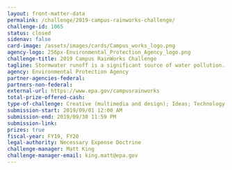 ```yaml
---
layout: front-matter-data
permalink: /challenge/2019-campus-rainworks-challenge/
challenge-id: 1065
status: closed
sidenav: false
card-image: /assets/images/cards/Campus_works_logo.png
agency-logo: 256px-Environmental_Protection_Agency_logo.png
challenge-title: 2019 Campus RainWorks Challenge
tagline: Stormwater runoff is a significant source of water pollution. Help highlight the positive benefits of green stormwater infrastructure.
agency: Environmental Protection Agency
partner-agencies-federal: 
partners-non-federal: 
external-url: https://www.epa.gov/campusrainworks
total-prize-offered-cash:
type-of-challenge: Creative (multimedia and design); Ideas; Technology demonstration and hardware; Scientific
submission-start: 2019/09/01 12:00 AM
submission-end: 2019/09/30 11:59 PM
submission-link: 
prizes: true
fiscal-year: FY19, FY20
legal-authority: Necessary Expense Doctrine
challenge-manager: Matt King
challenge-manager-email: king.matt@epa.gov
---
```

